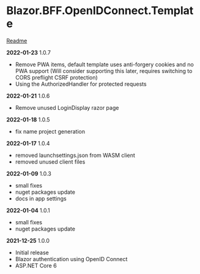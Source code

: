 # Blazor.BFF.OpenIDConnect.Template

[Readme](https://github.com/damienbod/Blazor.BFF.OpenIDConnect.Template/blob/main/README.md) 

**2022-01-23** 1.0.7
- Remove PWA items, default template uses anti-forgery cookies and no PWA support
  (Will consider supporting this later, requires switching to CORS preflight CSRF protection)
- Using the AuthorizedHandler for protected requests

**2022-01-21** 1.0.6
- Remove unused LoginDisplay razor page

**2022-01-18** 1.0.5
- fix name project generation

**2022-01-17** 1.0.4
- removed launchsettings.json from WASM client
- removed unused client files

**2022-01-09** 1.0.3
- small fixes
- nuget packages update
- docs in app settings

**2022-01-04** 1.0.1
- small fixes
- nuget packages update

**2021-12-25** 1.0.0
- Initial release 
- Blazor authentication using OpenID Connect
- ASP.NET Core 6


